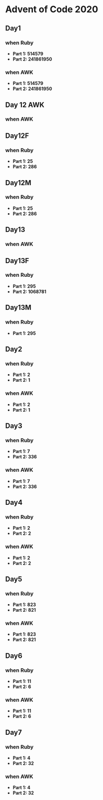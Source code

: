 # Advent of Code 2020


## Day1


### when Ruby

- **Part 1: 514579**
- **Part 2: 241861950**

### when AWK

- **Part 1: 514579**
- **Part 2: 241861950**


## Day 12 AWK


### when AWK



## Day12F


### when Ruby

- **Part 1: 25**
- **Part 2: 286**


## Day12M


### when Ruby

- **Part 1: 25**
- **Part 2: 286**


## Day13


### when AWK



## Day13F


### when Ruby

- **Part 1: 295**
- **Part 2: 1068781**


## Day13M


### when Ruby

- **Part 1: 295**


## Day2


### when Ruby

- **Part 1: 2**
- **Part 2: 1**

### when AWK

- **Part 1: 2**
- **Part 2: 1**


## Day3


### when Ruby

- **Part 1: 7**
- **Part 2: 336**

### when AWK

- **Part 1: 7**
- **Part 2: 336**


## Day4


### when Ruby

- **Part 1: 2**
- **Part 2: 2**

### when AWK

- **Part 1: 2**
- **Part 2: 2**


## Day5


### when Ruby

- **Part 1: 823**
- **Part 2: 821**

### when AWK

- **Part 1: 823**
- **Part 2: 821**


## Day6


### when Ruby

- **Part 1: 11**
- **Part 2: 6**

### when AWK

- **Part 1: 11**
- **Part 2: 6**


## Day7


### when Ruby

- **Part 1: 4**
- **Part 2: 32**

### when AWK

- **Part 1: 4**
- **Part 2: 32**
